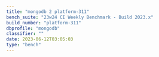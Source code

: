 ```yaml
---
title: "mongodb 2 platform-311"
bench_suite: "23w24 CI Weekly Benchmark - Build 2023.x"
build_number: "platform-311"
dbprofile: "mongodb"
classifier: ""
date: 2023-06-12T03:05:03
type: "bench"
---
```


